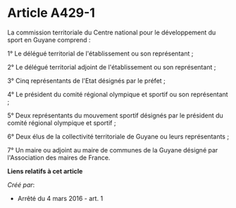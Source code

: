 # Article A429-1

La commission territoriale du Centre national pour le développement du sport en Guyane comprend : 

1° Le délégué territorial de l'établissement ou son représentant ; 

2° Le délégué territorial adjoint de l'établissement ou son représentant ; 

3° Cinq représentants de l'Etat désignés par le préfet ; 

4° Le président du comité régional olympique et sportif ou son représentant ; 

5° Deux représentants du mouvement sportif désignés par le président du comité régional olympique et sportif ; 

6° Deux élus de la collectivité territoriale de Guyane ou leurs représentants ; 

7° Un maire ou adjoint au maire de communes de la Guyane désigné par l'Association des maires de France.

**Liens relatifs à cet article**

_Créé par_:

  - Arrêté du 4 mars 2016 - art. 1
